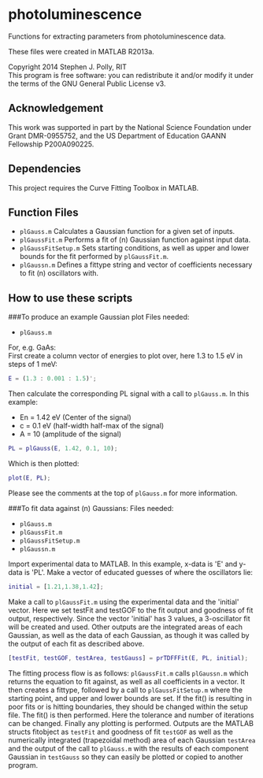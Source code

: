 photoluminescence
================

Functions for extracting parameters from photoluminescence data.

These files were created in MATLAB R2013a.

Copyright 2014 Stephen J. Polly, RIT  
This program is free software: you can redistribute it and/or modify
it under the terms of the GNU General Public License v3.

Acknowledgement
--------------
This work was supported in part by the National Science Foundation under Grant DMR-0955752, and the US Department of Education GAANN Fellowship P200A090225.

Dependencies
--------------
This project requires the Curve Fitting Toolbox in MATLAB.

Function Files
--------------

* `plGauss.m` Calculates a Gaussian function for a given set of inputs.
* `plGaussFit.m` Performs a fit of (n) Gaussian function against input data.
* `plGaussFitSetup.m` Sets starting conditions, as well as upper and lower bounds for the fit performed by `plGaussFit.m`.
* `plGaussn.m` Defines a fittype string and vector of coefficients necessary to fit (n) oscillators with.  


How to use these scripts
------------------------

###To produce an example Gaussian plot
Files needed:
* `plGauss.m`  

For, e.g. GaAs:  
First create a column vector of energies to plot over, here 1.3 to 1.5 eV in steps of 1 meV:

```matlab
E = (1.3 : 0.001 : 1.5)';
```

Then calculate the corresponding PL signal with a call to `plGauss.m`. In this example:
* En = 1.42 eV (Center of the signal)
* c = 0.1 eV (half-width half-max of the signal)
* A = 10 (amplitude of the signal) 


```matlab
PL = plGauss(E, 1.42, 0.1, 10);
```

Which is then plotted:

```matlab
plot(E, PL);
```

Please see the comments at the top of `plGauss.m` for more information.


###To fit data against (n) Gaussians:
Files needed:
* `plGauss.m` 
* `plGaussFit.m` 
* `plGaussFitSetup.m` 
* `plGaussn.m` 

Import experimental data to MATLAB. In this example, x-data is 'E' and y-data is 'PL'.
Make a vector of educated guesses of where the oscillators lie:

```matlab
initial = [1.21,1.38,1.42];
```

Make a call to `plGaussFit.m` using the experimental data and the 'initial' vector. Here we set testFit and testGOF to the fit output and goodness of fit output, respectively. Since the vector 'initial' has 3 values, a 3-oscillator fit will be created and used. Other outputs are the integrated areas of each Gaussian, as well as the data of each Gaussian, as though it was called by the output of each fit as described above.

```matlab
[testFit, testGOF, testArea, testGauss] = prTDFFFit(E, PL, initial);
```

The fitting process flow is as follows:
`plGaussFit.m` calls `plGaussn.m` which returns the equation to fit against, as well as all coefficients in a vector. 
It then creates a fittype, followed by a call to `plGaussFitSetup.m` where the starting point, and upper and lower bounds
are set. If the fit() is resulting in poor fits or is hitting boundaries, they should be changed within the setup file.
The fit() is then performed. Here the tolerance and number of iterations can be changed. Finally any plotting is
performed. Outputs are the MATLAB structs fitobject as `testFit` and goodness of fit `testGOF` as well as the numerically integrated (trapezoidal method) area of each Gaussian `testArea` and the output of the call to `plGauss.m` with the results of each component Gaussian in `testGauss` so they can easily be plotted or copied to another program.

